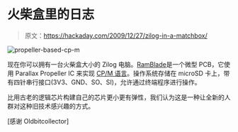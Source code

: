 # 火柴盒里的日志

> 原文：<https://hackaday.com/2009/12/27/zilog-in-a-matchbox/>

![](img/aa31f9012b7bf67d91e705e5086834ff.png "propeller-based-cp-m")

现在你可以拥有一台火柴盒大小的 Zilog 电脑。[RamBlade](http://forums.parallax.com/forums/default.aspx?f=25&m=394297)是一个微型 PCB，它使用 Parallax Propeller IC 来实现 [CP/M 语言](http://en.wikipedia.org/wiki/CP/M)。操作系统存储在 microSD 卡上，带有四针串行接口(3V3、GND、SO、SI)，允许通过终端程序进行操作。

比用古老的逻辑芯片构建自己的芯片更小更有弹性，我们认为这是一种让全新的人群对这种旧技术感兴趣的方式。

[感谢 Oldbitcollector]